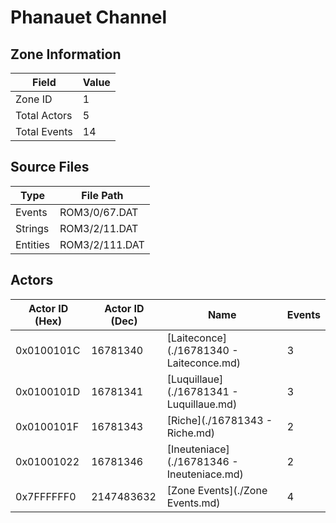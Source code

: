 # Phanauet Channel

## Zone Information

| Field        |   Value |
|--------------|---------|
| Zone ID      |       1 |
| Total Actors |       5 |
| Total Events |      14 |

## Source Files

| Type     | File Path      |
|----------|----------------|
| Events   | ROM3/0/67.DAT  |
| Strings  | ROM3/2/11.DAT  |
| Entities | ROM3/2/111.DAT |

## Actors

| Actor ID (Hex)   |   Actor ID (Dec) | Name                                       |   Events |
|------------------|------------------|--------------------------------------------|----------|
| 0x0100101C       |         16781340 | [Laiteconce](./16781340 - Laiteconce.md)   |        3 |
| 0x0100101D       |         16781341 | [Luquillaue](./16781341 - Luquillaue.md)   |        3 |
| 0x0100101F       |         16781343 | [Riche](./16781343 - Riche.md)             |        2 |
| 0x01001022       |         16781346 | [Ineuteniace](./16781346 - Ineuteniace.md) |        2 |
| 0x7FFFFFF0       |       2147483632 | [Zone Events](./Zone Events.md)            |        4 |